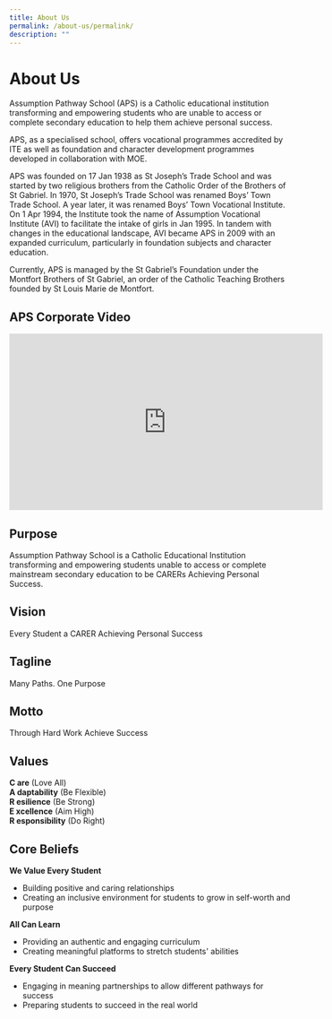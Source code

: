 ```yaml
---
title: About Us
permalink: /about-us/permalink/
description: ""
---
```

About Us
========

Assumption Pathway School (APS) is a Catholic educational institution transforming and empowering students who are unable to access or complete secondary education to help them achieve personal success.

APS, as a specialised school, offers vocational programmes accredited by ITE as well as foundation and character development programmes developed in collaboration with MOE.

APS was founded on 17 Jan 1938 as St Joseph’s Trade School and was started by two religious brothers from the Catholic Order of the Brothers of St Gabriel. In 1970, St Joseph’s Trade School was renamed Boys’ Town Trade School. A year later, it was renamed Boys’ Town Vocational Institute. On 1 Apr 1994, the Institute took the name of Assumption Vocational Institute (AVI) to facilitate the intake of girls in Jan 1995. In tandem with changes in the educational landscape, AVI became APS in 2009 with an expanded curriculum, particularly in foundation subjects and character education.

Currently, APS is managed by the St Gabriel’s Foundation under the Montfort Brothers of St Gabriel, an order of the Catholic Teaching Brothers founded by St Louis Marie de Montfort.

APS Corporate Video
-------------------
<iframe width="560" height="315" src="https://www.youtube.com/embed/IpH_2NFobZU" title="APS Corporate Video 2017" frameborder="0" allow="accelerometer; autoplay; clipboard-write; encrypted-media; gyroscope; picture-in-picture" allowfullscreen=""></iframe>


Purpose
-------

Assumption Pathway School is a Catholic Educational Institution transforming and empowering students unable to access or complete mainstream secondary education to be CARERs Achieving Personal Success.  

Vision
------

Every Student a CARER Achieving Personal Success

Tagline
-------

Many Paths. One Purpose

Motto
-----

Through Hard Work Achieve Success

Values
------

**C&nbsp;are**&nbsp;(Love All)  
**A&nbsp;daptability**&nbsp;(Be Flexible)  
**R&nbsp;esilience**&nbsp;(Be Strong)  
**E&nbsp;xcellence**&nbsp;(Aim High)  
**R&nbsp;esponsibility**&nbsp;(Do Right)

Core Beliefs
------------

**We Value Every Student**  

*   Building positive and caring relationships
*   Creating an inclusive environment for students to grow in self-worth and purpose

  
**All Can Learn**  

*   Providing an authentic and engaging curriculum
*   Creating meaningful platforms to stretch students' abilities

  
**Every Student Can Succeed**  

*   Engaging in meaning partnerships to allow different pathways for success
*   Preparing students to succeed in the real world